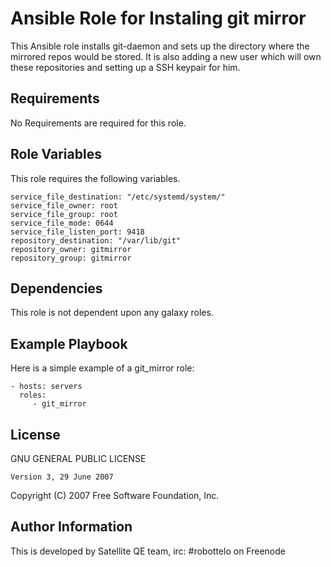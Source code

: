 Ansible Role for Instaling git mirror
=========

This Ansible role installs git-daemon and sets up the directory where the mirrored repos would be stored. It is also adding a new user which will own these repositories and setting up a SSH keypair for him.

Requirements
------------

No Requirements are required for this role.

Role Variables
--------------

This role requires the following variables.

    service_file_destination: "/etc/systemd/system/"
    service_file_owner: root
    service_file_group: root
    service_file_mode: 0644
    service_file_listen_port: 9418
    repository_destination: "/var/lib/git"
    repository_owner: gitmirror
    repository_group: gitmirror


Dependencies
------------

This role is not dependent upon any galaxy roles.

Example Playbook
----------------

Here is a simple example of a git_mirror role:

    - hosts: servers
      roles:
         - git_mirror

License
-------

GNU GENERAL PUBLIC LICENSE

    Version 3, 29 June 2007

Copyright (C) 2007 Free Software Foundation, Inc.

Author Information
------------------

This is developed by Satellite QE team, irc: #robottelo on Freenode
